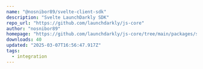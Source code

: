 ```yaml
---
name: "@nosnibor89/svelte-client-sdk"
description: "Svelte LaunchDarkly SDK"
repo_url: "https://github.com/launchdarkly/js-core"
author: "nosnibor89"
homepage: "https://github.com/launchdarkly/js-core/tree/main/packages/sdk/svelte"
downloads: 40
updated: "2025-03-07T16:56:47.917Z"
tags: 
  - integration
---
```

